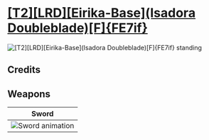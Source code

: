 # [\[T2\]\[LRD\]\[Eirika-Base\]\(Isadora Doubleblade\)\[F\]{FE7if}](./)

<img src="./1.%20Sword%20(Hauteclere)/Sword_000.png" alt="[T2][LRD][Eirika-Base](Isadora Doubleblade)[F]{FE7if} standing" />

## Credits



## Weapons


|Sword |
|  :---: |
| <img alt="Sword animation" src="./1.%20Sword%20(Hauteclere)/Sword.gif" /> |
